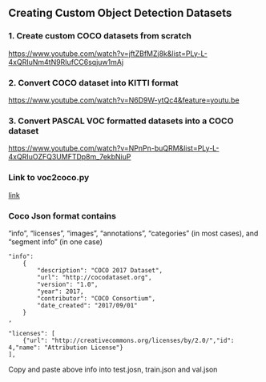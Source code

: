 ## Creating Custom Object Detection Datasets


### 1. Create custom COCO datasets from scratch

https://www.youtube.com/watch?v=jftZBfMZj8k&list=PLy-L-4xQRIuNm4tN9RIufCC6sqjuw1mAj

### 2. Convert COCO dataset into KITTI format

https://www.youtube.com/watch?v=N6D9W-ytQc4&feature=youtu.be

### 3. Convert PASCAL VOC formatted datasets into a COCO dataset

https://www.youtube.com/watch?v=NPnPn-buQRM&list=PLy-L-4xQRIuOZFQ3UMFTDp8m_7ekbNiuP


### Link to voc2coco.py

[link](https://github.com/Boltuzamaki/voc2coco/blob/master/voc2coco.py)

### Coco Json format contains

“info”, “licenses”, “images”, “annotations”, “categories” (in most cases), and “segment info” (in one case)

```
"info":
    {
        "description": "COCO 2017 Dataset",
        "url": "http://cocodataset.org",
        "version": "1.0",
        "year": 2017,
        "contributor": "COCO Consortium",
        "date_created": "2017/09/01"
    }
,

"licenses": [
    {"url": "http://creativecommons.org/licenses/by/2.0/","id": 4,"name": "Attribution License"}
],
```

Copy and paste above info into test.josn, train.json and val.json
